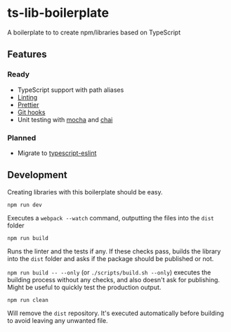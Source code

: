# ts-lib-boilerplate

A boilerplate to to create npm/libraries based on TypeScript

## Features

### Ready

- TypeScript support with path aliases
- [Linting](https://palantir.github.io/tslint/)
- [Prettier](https://prettier.io/)
- [Git hooks](https://github.com/typicode/husky)
- Unit testing with [mocha](https://mochajs.org/) and [chai](https://www.chaijs.com/)

### Planned

- Migrate to [typescript-eslint](https://github.com/typescript-eslint/typescript-eslint)

## Development

Creating libraries with this boilerplate should be easy.

```
npm run dev
```

Executes a `webpack --watch` command, outputting the files into the `dist` folder

```
npm run build
```

Runs the linter and the tests if any. If these checks pass, builds the library into the `dist` folder and asks if the package should be published or not.

`npm run build -- --only` (or `./scripts/build.sh --only`) executes the building process without any checks, and also doesn't ask for publishing. Might be useful to quickly test the production output.

```
npm run clean
```

Will remove the `dist` repository. It's executed automatically before building to avoid leaving any unwanted file.
